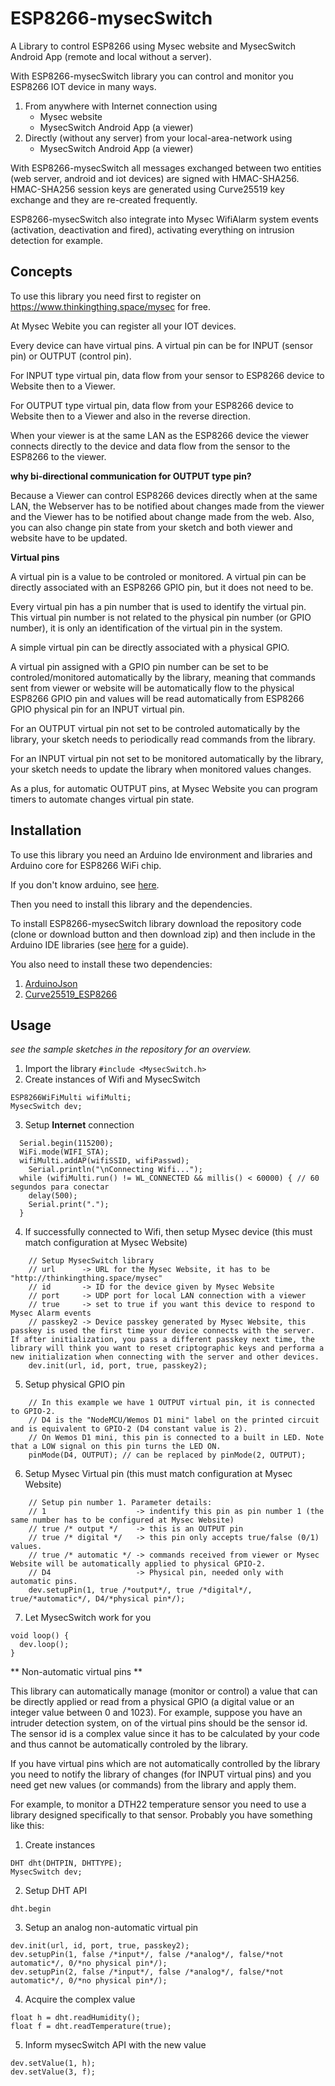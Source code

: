 # ESP8266-mysecSwitch
A Library to control ESP8266 using Mysec website and MysecSwitch Android App (remote and local without a server).

With ESP8266-mysecSwitch library you can control and monitor you ESP8266 IOT device in many ways.

1. From anywhere with Internet connection using
   * Mysec website
   * MysecSwitch Android App (a viewer)
2. Directly (without any server) from your local-area-network using
   * MysecSwitch Android App (a viewer)

With ESP8266-mysecSwitch all messages exchanged between two entities (web server, android and iot devices) are signed with HMAC-SHA256.
HMAC-SHA256 session keys are generated using Curve25519 key exchange and they are re-created frequently.

ESP8266-mysecSwitch also integrate into Mysec WifiAlarm system events (activation, deactivation and fired), activating  everything on intrusion detection for example.
## Concepts
To use this library you need first to register on https://www.thinkingthing.space/mysec for free.

At Mysec Webite you can register all your IOT devices.

Every device can have virtual pins. A virtual pin can be for INPUT (sensor pin) or OUTPUT (control pin).

For INPUT type virtual pin, data flow from your sensor to ESP8266 device to Website then to a Viewer.

For OUTPUT type virtual pin, data flow from your ESP8266 device to Website then to a Viewer and also in the reverse direction.

When your viewer is at the same LAN as the ESP8266 device the viewer connects directly to the device and data flow from the sensor to the ESP8266 to the viewer.

**why bi-directional communication for OUTPUT type pin?**

Because a Viewer can control ESP8266 devices directly when at the same LAN, the Webserver has to be notified about changes made from the viewer and the Viewer has to be notified about change made from the web. Also, you can also change pin state from your sketch and both viewer and website have to be updated.

**Virtual pins**

A virtual pin is a value to be controled or monitored. A virtual pin can be directly associated with an ESP8266 GPIO pin, but it does not need to be.

Every virtual pin has a pin number that is used to identify the virtual pin. This virtual pin number is not related to the physical pin number (or GPIO number), it is only an identification of the virtual pin in the system.

A simple virtual pin can be directly associated with a physical GPIO.

A virtual pin assigned with a GPIO pin number can be set to be controled/monitored automatically by the library, meaning that commands sent from viewer or website will be automatically flow to the physical ESP8266 GPIO pin and values will be read automatically from ESP8266 GPIO physical pin for an INPUT virtual pin.

For an OUTPUT virtual pin not set to be controled automatically by the library, your sketch needs to periodically read commands from the library.

For an INPUT virtual pin not set to be monitored automatically by the library, your sketch needs to update the library when monitored values changes.

As a plus, for automatic OUTPUT pins, at Mysec Website you can program timers to automate changes virtual pin state.

## Installation
To use this library you need an Arduino Ide environment and libraries and Arduino core for ESP8266 WiFi chip.

If you don't know arduino, see [here](https://github.com/esp8266/Arduino).

Then you need to install this library and the dependencies.

To install ESP8266-mysecSwitch library download the repository code (clone or download button and then download zip) and then include in the Arduino IDE libraries (see [here](https://www.arduino.cc/en/Guide/Libraries) for a guide).

You also need to install these two dependencies:

1. [ArduinoJson](https://github.com/bblanchon/ArduinoJson)
2. [Curve25519_ESP8266](https://github.com/c-mysec/Curve25519_ESP8266)

## Usage

*see the sample sketches in the repository for an overview.*

1. Import the library
```#include <MysecSwitch.h>```
2. Create instances of Wifi and MysecSwitch
```
ESP8266WiFiMulti wifiMulti;
MysecSwitch dev;
```
3. Setup <b>Internet</b> connection
```
  Serial.begin(115200);
  WiFi.mode(WIFI_STA);
  wifiMulti.addAP(wifiSSID, wifiPasswd);
	Serial.println("\nConnecting Wifi...");
  while (wifiMulti.run() != WL_CONNECTED && millis() < 60000) { // 60 segundos para conectar
    delay(500);
    Serial.print(".");
  }
```
4. If successfully connected to Wifi, then setup Mysec device (this must match configuration at Mysec Website)
```
    // Setup MysecSwitch library
    // url      -> URL for the Mysec Website, it has to be "http://thinkingthing.space/mysec"
    // id       -> ID for the device given by Mysec Website
    // port     -> UDP port for local LAN connection with a viewer
    // true     -> set to true if you want this device to respond to Mysec Alarm events
    // passkey2 -> Device passkey generated by Mysec Website, this passkey is used the first time your device connects with the server. If after initialization, you pass a different passkey next time, the library will think you want to reset criptographic keys and performa a new initialization when connecting with the server and other devices.
    dev.init(url, id, port, true, passkey2);
```
5. Setup physical GPIO pin
```
    // In this example we have 1 OUTPUT virtual pin, it is connected to GPIO-2.
    // D4 is the "NodeMCU/Wemos D1 mini" label on the printed circuit and is equivalent to GPIO-2 (D4 constant value is 2).
    // On Wemos D1 mini, this pin is connected to a built in LED. Note that a LOW signal on this pin turns the LED ON.
    pinMode(D4, OUTPUT); // can be replaced by pinMode(2, OUTPUT);
```
6. Setup Mysec Virtual pin (this must match configuration at Mysec Website)
```
    // Setup pin number 1. Parameter details:
    // 1                    -> indentify this pin as pin number 1 (the same number has to be configured at Mysec Website)
    // true /* output */    -> this is an OUTPUT pin
    // true /* digital */   -> this pin only accepts true/false (0/1) values.
    // true /* automatic */ -> commands received from viewer or Mysec Website will be automatically applied to physical GPIO-2.
    // D4                   -> Physical pin, needed only with automatic pins.
    dev.setupPin(1, true /*output*/, true /*digital*/, true/*automatic*/, D4/*physical pin*/);
```
7. Let MysecSwitch work for you
```
void loop() {
  dev.loop();
}
```

** Non-automatic virtual pins **

This library can automatically manage (monitor or control) a value that can be directly applied or read from a physical GPIO (a digital value or an integer value between 0 and 1023). For example, suppose you have an intruder detection system, on of the virtual pins should be the sensor id. The sensor id is a complex value since it has to be calculated by your code and thus cannot be automatically controled by the library.

If you have virtual pins which are not automatically controlled by the library you need to notify the library of changes (for INPUT virtual pins) and you need get new values (or commands) from the library and apply them.

For example, to monitor a DTH22 temperature sensor you need to use a library designed specifically to that sensor. Probably you have something like this:
1. Create instances
```
DHT dht(DHTPIN, DHTTYPE);
MysecSwitch dev;
```
2. Setup DHT API
```
dht.begin
```
3. Setup an analog non-automatic virtual pin
```
dev.init(url, id, port, true, passkey2);
dev.setupPin(1, false /*input*/, false /*analog*/, false/*not automatic*/, 0/*no physical pin*/);
dev.setupPin(2, false /*input*/, false /*analog*/, false/*not automatic*/, 0/*no physical pin*/);
```
4. Acquire the complex value
```
float h = dht.readHumidity();
float f = dht.readTemperature(true);
```
5. Inform mysecSwitch API with the new value
```
dev.setValue(1, h);
dev.setValue(3, f);
```

